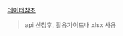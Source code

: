 [데이터참조](https://www.data.go.kr/tcs/dss/selectApiDataDetailView.do?publicDataPk=15012005)
> api 신청후, 활용가이드내 xlsx 사용
